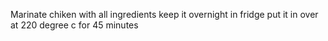 Marinate chiken with all ingredients
keep it overnight in fridge
put it in over at 220 degree c for 45 minutes
